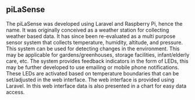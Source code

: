 ## piLaSense

The piLaSense was developed using Laravel and Raspberry Pi, hence the name. It was  originally conceived as a weather station for collecting weather based data. It has since been re-evaluated as a multi purpose sensor system that collects temperature, humidity, altitude, and pressure. This system can be used for detecting changes in the environment. This may be applicable for gardens/greenhouses, storage facilities, infant/elderly care, etc. The system provides feedback indicators in the form of LEDs, this may be further developed to use emailing or mobile phone notifications. These LEDs are activated based on temperature boundaries that can be set/adjusted in the web interface. The web interface is provided using Laravel. In this web interface data is also presented in a chart for easy data access.
